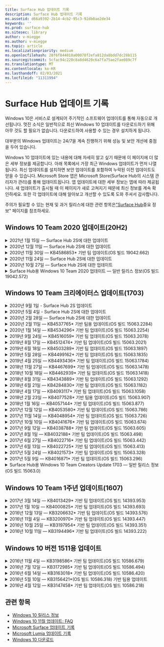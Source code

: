 ```yaml
---
title: Surface Hub 업데이트 기록
description: Surface Hub 업데이트 기록
ms.assetid: d66a9392-2b14-4cb2-95c3-92db0ae2de34
keywords: ''
ms.prod: surface-hub
ms.sitesec: library
author: v-miegge
ms.author: v-miegge
ms.topic: article
ms.localizationpriority: medium
ms.openlocfilehash: 28f6f844818a00078f2efa812da8bdd7dc28b115
ms.sourcegitcommit: 5cfac94c220c8a8d4620c6a7fa75ae2fae089c7f
ms.translationtype: MT
ms.contentlocale: ko-KR
ms.lasthandoff: 02/03/2021
ms.locfileid: "11311994"
---
```

# Surface Hub 업데이트 기록

Windows 10은 서비스로 설계되어 주기적인 소프트웨어 업데이트를 통해 자동으로 개선됩니다. 멋진 소식은 일반적으로 최신 Windows 10 업데이트를 다운로드하기 위해 아무 것도 할 필요가 없습니다. 다운로드하여 사용할 수 있는 경우 설치하게 됩니다.

대부분의 Windows 업데이트는 24/7을 계속 진행하기 위해 성능 및 보안 개선에 중점을 두어 있습니다.

Windows 10 업데이트에 있는 내용에 대해 자세히 알고 싶기 때문에 이 페이지에 더 많은 세부 정보를 제공합니다. 아래 목록에서 가장 최근 Windows 업데이트가 먼저 나열됩니다. 최신 업데이트를 설치하면 보안 업데이트를 포함하여 누락된 이전 업데이트도 얻을 수 있습니다. Microsoft Store 앱은 Microsoft Store(Surface Hub의 시스템 관리자가 관리)를 통해 업데이트됩니다. 앱 업데이트에 대한 세부 정보는 앱에 따라 제공됩니다.
새 업데이트가 출시될 때 이 페이지가 새로 고쳐지기 때문에 최신 정보를 계속 확인하세요. 또한 각 업데이트에 대해 알아보고 개선할 수 있도록 도와 주셔서 감사합니다.

주의가 필요할 수 있는 현재 및 과거 릴리스에 대한 관련 항목은["Surface Hub](https://support.microsoft.com/products/surface-devices/surface-hub)중요 정보" 페이지를 참조하세요.

## Windows 10 Team 2020 업데이트(20H2)

<details>
<summary>2021년 1월 15일 — Surface Hub 2S에 대한 업데이트</summary>

이 업데이트는 Surface Hub 2S와 관련이 있으며 아래에 설명된 드라이버 및 펌웨어 업데이트를 제공합니다.

* Surface SMC 펌웨어 업데이트 - 3.93.139.0
* Surface UEFI 업데이트 - 694.3473.768.0
</details>

<details>
<summary>2020년 12월 11일 — Surface Hub 2S에 대한 업데이트</summary>

이 업데이트는 Surface Hub 2S와 관련이 있으며 아래에 설명된 드라이버 및 펌웨어 업데이트를 제공합니다.

* Surface SMC 펌웨어 업데이트 - 3.92.139.0
* Surface UEFI 업데이트 - 694.3447.768.0
</details>

<details>
<summary>2020년 11월 30일 — KB4586853* 기반 팀 업데이트(OS 빌드 19042.662)</summary>

Surface Hub에 대한 이 업데이트에는 품질 개선 및 보안 수정이 포함되어 있습니다. [Windows 10](https://support.microsoft.com/help/4581839/windows-10-update-history)업데이트 기록에 아직 설명되지 않은 Surface Hub의 주요 업데이트에는 다음이 포함됩니다.

* 추가 옵션을 제공하려면 개인 정보 설정 페이지로 업데이트합니다.
* 세션 종료 정리가 Edge Chromium과 관련된 모든 데이터를 완전히 제거하도록 하는 수정입니다.
* 이미 시작된 모임이 시작/시작 화면에 표시되지 않는 문제를 해결합니다.
* en-US가 아닌 로 로컬에 대한 클라우드 복구 문제를 해결합니다.
* 비즈니스용 Skype
  * 방향 오디오 성능을 향상합니다.
  * 비즈니스용 Skype 통화 중에 펜을 사용할 때 "펜 탭" 소리가 감소합니다.
* Windows Insider Program에 등록할 때 안정성을 향상시킵니다.
* Windows 팀 셸의 안정성을 향상시킵니다.

디바이스 기능 및 서비스를 활성화/사용 안 하게 설정하려면 [Surface Hub](https://docs.microsoft.com/surface-hub/) 관리 가이드를 참조하세요. *[KB4586853](https://support.microsoft.com/help/4586853)
</details>

<details>
<summary>2020년 11월 24일 — Surface Hub 2S에 대한 업데이트</summary>

이 업데이트는 Surface Hub 2S와 관련이 있으며 아래에 설명된 드라이버 및 펌웨어 업데이트를 제공합니다.

* Surface SMC 펌웨어 업데이트 - 3.91.139.0
  * 연결된 대기 대기 안정성을 개선합니다.
* Surface Touch 펌웨어 업데이트 - 3.91.139.0
  * 연결된 대기 터치 응답을 개선합니다.
* Surface USB 오디오 펌웨어 업데이트 - 3.91.139.0
* Surface 펜 펌웨어 업데이트 - 3.91.139.0
</details>

<details>
<summary>2020년 10월 27일 — Surface Hub 2S에 대한 업데이트</summary>

이 업데이트는 Surface Hub 2S와 관련이 있으며 아래에 설명된 드라이버 및 펌웨어 업데이트를 제공합니다.

* Surface 시스템 집계 펌웨어 업데이트 - 4.14.139.0
* Surface UEFI 업데이트 - 694.3386.768.0
</details>

<details>
<summary>Surface Hub용 Windows 10 Team 2020 업데이트 — 일반 릴리스 정보(OS 빌드 19042.572)</summary>

Surface Hub에 대한 이 업데이트에는 품질 개선 및 보안 수정이 포함되어 있습니다. [Windows 10](https://support.microsoft.com/help/4581839/windows-10-update-history)업데이트 기록에 아직 설명되지 않은 Surface Hub의 주요 업데이트는["Windows 10 Team 2020 업데이트의 새로운"페이지에](https://docs.microsoft.com/surface-hub/surface-hub-2020-update-whats-new)기록됩니다.

지역, 배포 방법 및 장치 유형별로 업데이트 가용성에 대한 자세한 내용은["Windows 10 Team 2020 업데이트](https://docs.microsoft.com/surface-hub/surface-hub-2020-update)설치" 페이지를 참조하세요.
</details>

## Windows 10 Team 크리에이터스 업데이트(1703)

<details>
<summary>2020년 9월 1일 - Surface Hub 2S 업데이트</summary>

이 업데이트는 Surface Hub 2S와 관련이 있으며 아래에 설명된 드라이버 및 펌웨어 업데이트를 제공합니다.

* Surface SMC 펌웨어 업데이트 - 1.177.139.0
  * 필드 복구 시나리오를 개선합니다.
* Surface SSD 펌웨어 업데이트 - 5.14.139.0
  * 시스템 안정성을 향상시킵니다.
* Surface Serial Hub 드라이버 - 9.40.139.0
  * 시스템 안정성을 향상시킵니다.
</details>

<details>
<summary>2020년 5월 4일 - Surface Hub 2S에 대한 업데이트</summary>

이 업데이트는 Surface Hub 2S와 관련이 있으며 아래에 설명된 드라이버 및 펌웨어 업데이트를 제공합니다.

* Surface USB 오디오 드라이버 - 15.3.6.0
  * 방향 오디오 성능을 향상합니다.
* Intel(R) 디스플레이 오디오 드라이버 - 10.27.0.5
  * 화면 공유 시나리오를 개선합니다.
* Intel(R) 그래픽 드라이버 - 26.20.100.7263
  * 시스템 안정성을 향상시킵니다.
* Surface 시스템 드라이버 - 1.7.139.0
  * 시스템 안정성을 향상시킵니다.
* Surface SMC 펌웨어 업데이트 - 1.176.139.0
  * 시스템 안정성을 향상시킵니다.
</details>

<details>
<summary>2020년 2월 28일 — Surface Hub 2S에 대한 업데이트</summary>

이 업데이트는 Surface Hub 2S와 관련이 있으며 아래에 설명된 드라이버 및 펌웨어 업데이트를 제공합니다.

* Surface 통합 드라이버 - 13.46.139.0 
  * 디스플레이 밝기 시나리오를 개선합니다.
* Intel(R) 관리 엔진 인터페이스 드라이버 - 1914.12.0.1256
  * 시스템 안정성을 향상시킵니다.
* Surface SMC 펌웨어 업데이트 - 1.161.139.0
  * 펜 배터리 성능을 향상합니다.
* Surface UEFI 업데이트 - 694.2938.768.0
  * 시스템 안정성을 향상시킵니다.
</details>

<details>
<summary>2020년 2월 11일 — KB4537765* 기반 팀용 업데이트(OS 빌드 15063.2284)</summary>

Surface Hub에 대한 이 업데이트에는 품질 개선 및 보안 수정이 포함되어 있습니다. [Windows 10](https://support.microsoft.com/help/4018124/windows-10-update-history)업데이트 기록에 아직 설명되지 않은 Surface Hub의 주요 업데이트에는 다음이 포함됩니다.

* 비즈니스용 Skype 통화 중에 다른 참가자가 허브 2S를 잘 들을 수 없는 문제를 해결합니다.
* Surface Hub에서 일부 아랍어, Hebrew 및 기타 RTL 언어 사용 시나리오의 안정성을 향상시킵니다.

디바이스 기능 및 서비스를 활성화/사용 안 하게 설정하려면 [Surface Hub](https://docs.microsoft.com/surface-hub/) 관리 가이드를 참조하세요.
*[KB4537765](https://support.microsoft.com/help/4537765)
</details>

<details>
<summary>2020년 1월 14일 — KB4534296* 기반 팀 업데이트(OS 빌드 15063.2254)</summary>

Surface Hub에 대한 이 업데이트에는 품질 개선 및 보안 수정이 포함되어 있습니다. [Windows 10](https://support.microsoft.com/help/4018124/windows-10-update-history)업데이트 기록에 아직 설명되지 않은 Surface Hub의 주요 업데이트에는 다음이 포함됩니다.

* Microsoft Surface Hub 2S의 로그 수집 문제를 해결합니다.

디바이스 기능 및 서비스를 활성화/사용 안 하게 설정하려면 [Surface Hub](https://docs.microsoft.com/surface-hub/) 관리 가이드를 참조하세요.
*[KB4534296](https://support.microsoft.com/help/4534296)
</details>

<details>
<summary>2019년 9월 24일 — KB4516059* 기반 팀 업데이트(OS 빌드 15063.2078)</summary>

Surface Hub에 대한 이 업데이트에는 품질 개선 및 보안 수정이 포함되어 있습니다. [Windows 10](https://support.microsoft.com/help/4018124/windows-10-update-history)업데이트 기록에 아직 설명되지 않은 Surface Hub의 주요 업데이트에는 다음이 포함됩니다.

 * 복구 옵션을 정확하게 반영하기 위해 Surface Hub 2S 복구 설정 페이지로 업데이트합니다.
 * 디바이스 인식을 향상하기 위해 Surface Hub 2S 시작 화면으로 업데이트합니다.
 * Windows 팀 셸 백그라운드가 잘못 표시하는 문제를 해결했습니다.
 * MDM 정책을 사용하여 구성할 때 시작 메뉴 레이아웃 지속성 문제를 해결했습니다.
 * 일부 내부 웹 사이트를 검색할 때 발생하는 Microsoft Edge의 문제를 해결했습니다.
 * 전체 화면 모드로 표시하는 경우 발생하는 비즈니스용 Skype의 문제를 해결했습니다.

디바이스 기능 및 서비스를 활성화/사용 안 하게 설정하려면 [Surface Hub](https://docs.microsoft.com/surface-hub/) 관리 가이드를 참조하세요.
*[KB4503289](https://support.microsoft.com/help/4503289)
</details>

<details>
<summary>2019년 8월 17일 — KB4512474* 기반 팀 업데이트(OS 빌드 15063.2021)</summary>

Surface Hub에 대한 이 업데이트에는 품질 개선 및 보안 수정이 포함되어 있습니다. [Windows 10](https://support.microsoft.com/help/4018124/windows-10-update-history)업데이트 기록에 아직 설명되지 않은 Surface Hub의 주요 업데이트에는 다음이 포함됩니다.

 * 허브 2S의 비디오 아웃이 기본적으로 "중복" 모드로 설정되어 있도록 합니다.
 * Surface Hub에서 일부 아랍어 사용 시나리오의 안정성을 향상시킵니다.

디바이스 기능 및 서비스를 활성화/사용 안 하게 설정하려면 [Surface Hub](https://docs.microsoft.com/surface-hub/) 관리 가이드를 참조하세요.
*[KB4503289](https://support.microsoft.com/help/4503289)
 </details>

<details>
<summary>2019년 6월 18일 — KB4503289* 기반 팀 업데이트(OS 빌드 15063.1897)</summary>

Surface Hub에 대한 이 업데이트에는 품질 개선 및 보안 수정이 포함되어 있습니다. [Windows 10](https://support.microsoft.com/help/4018124/windows-10-update-history)업데이트 기록에 아직 설명되지 않은 Surface Hub의 주요 업데이트에는 다음이 포함됩니다.

* 사용자가 Azure Active Directory 계정을 사용하여 Microsoft Surface Hub 디바이스에 로그인하지 못하게 하는 문제를 해결합니다. 이 문제는 이전 세션이 성공적으로 종료되지 않았기 때문에 발생합니다.
* 장치 계정 설정 시나리오에서 ID 공급자 및 Exchange에 대한 TLS 1.2 연결에 대한 지원을 추가합니다.
* 허브 2S에서 하드웨어 진단 앱의 안정성을 향상시키는 수정. 
* 허브 2S에서 첫 실행 설치 환경의 일관성을 개선하기 위해 수정합니다. 

디바이스 기능 및 서비스를 활성화/사용 안 하게 설정하려면 [Surface Hub](https://docs.microsoft.com/surface-hub/) 관리 가이드를 참조하세요.
*[KB4503289](https://support.microsoft.com/help/4503289)
</details>

<details>
<summary>2019년 5월 28일 — KB4499162* 기반 팀 업데이트(OS 빌드 15063.1835)</summary>

Surface Hub에 대한 이 업데이트에는 품질 개선 및 보안 수정이 포함되어 있습니다. [Windows 10](https://support.microsoft.com/help/4018124/windows-10-update-history)업데이트 기록에 아직 설명되지 않은 Surface Hub의 주요 업데이트에는 다음이 포함됩니다.

* "장치 계정 자격 증명 사용" 기능을 사용하도록 설정한 후 Surface Hub 사용자에게 프록시 자격 증명을 입력하라는 메시지가 없는지 확인합니다.
* 오디오/비디오가 올바른 프록시를 사용하지 못하기 때문에 Skype 연결이 주기적으로 실패하는 문제를 해결합니다.
* 비즈니스용 Skype에서 TLS 1.2에 대한 지원을 추가합니다.
* Skype 서버에 TLS 1.0 또는 TLS 1.1을 사용하지 않도록 설정한 경우 Skype 클라이언트의 SIP 연결 실패를 해결합니다.

디바이스 기능 및 서비스를 활성화/사용 안 하게 설정하려면 [Surface Hub](https://docs.microsoft.com/surface-hub/) 관리 가이드를 참조하세요.
*[KB4499162](https://support.microsoft.com/help/4499162)
</details>

<details>
<summary>2019년 4월 25일 — KB4493436* 기반 팀 업데이트(OS 빌드 15063.1784)</summary>

Surface Hub에 대한 이 업데이트에는 품질 개선 및 보안 수정이 포함되어 있습니다. [Windows 10](https://support.microsoft.com/help/4018124/windows-10-update-history)업데이트 기록에 아직 설명되지 않은 Surface Hub의 주요 업데이트에는 다음이 포함됩니다.

* Surface Hub에 연결된 일부 USB 장치에서 비디오 및 오디오 동기화 문제를 해결합니다.

디바이스 기능 및 서비스를 활성화/사용 안 하게 설정하려면 [Surface Hub](https://docs.microsoft.com/surface-hub/) 관리 가이드를 참조하세요.
*[KB4493436](https://support.microsoft.com/help/4493436)
</details>

<details>
<summary>2018년 11월 27일 — KB4467699* 기반 팀 업데이트(OS 빌드 15063.1478)</summary>

Surface Hub에 대한 이 업데이트에는 품질 개선 및 보안 수정이 포함되어 있습니다. [Windows 10](https://support.microsoft.com/help/4018124/windows-10-update-history)업데이트 기록에 아직 설명되지 않은 Surface Hub의 주요 업데이트에는 다음이 포함됩니다.

* 일부 사용자가 "내 모임 및 파일Signing-In"로 전송되지 못하게 하는 문제를 해결합니다.

디바이스 기능 및 서비스를 활성화/사용 안 하게 설정하려면 [Surface Hub](https://docs.microsoft.com/surface-hub/) 관리 가이드를 참조하세요.
*[KBKB4467699](https://support.microsoft.com/help/KB4467699)
</details>

<details>
<summary>2018년 10월 18일 — KB4462939* 기반 팀 업데이트(OS 빌드 15063.1418)</summary>

Surface Hub에 대한 이 업데이트에는 품질 개선 및 보안 수정이 포함되어 있습니다. [Windows 10](https://support.microsoft.com/help/4018124/windows-10-update-history)업데이트 기록에 아직 설명되지 않은 Surface Hub의 주요 업데이트에는 다음이 포함됩니다.

* 비즈니스용 Skype 수정 사항: 
  * 절전에서 다시 시작 시 비즈니스용 Skype 연결 문제를 해결합니다.
  * 장치가 인터넷에 연결되어 있는 경우 비즈니스용 Skype 네트워크 연결 문제를 해결합니다.
  * 디렉터리에서 사용자를 검색할 때 비즈니스용 Skype 충돌 해결
* 허브가 엔터프라이즈 프록시 환경에서 실수로 "인터넷 연결 없음"을 보고하는 문제를 해결합니다.
* 고객이 새 화이트보드 환경으로 작업할 수 있는 기능을 구현했습니다.

디바이스 기능 및 서비스를 활성화/사용 안 하게 설정하려면 [Surface Hub](https://docs.microsoft.com/surface-hub/) 관리 가이드를 참조하세요.
*[KB4462939](https://support.microsoft.com/help/4462939)
</details>

<details>
<summary>2018년 8월 31일 — KB4343889* 기반 팀 업데이트(OS 빌드 15063.1292)</summary>

Surface Hub에 대한 이 업데이트에는 품질 개선 및 보안 수정이 포함되어 있습니다. [Windows 10](https://support.microsoft.com/help/4018124/windows-10-update-history)업데이트 기록에 아직 설명되지 않은 Surface Hub의 주요 업데이트에는 다음이 포함됩니다.

* Microsoft Teams에 대한 지원 추가
* Intune 등록으로 작업 관리 문제를 해결합니다.
* 관리자가 허브에 대해 인스턴트 메시징 및 전자 메일 서비스를 사용하지 않도록 설정하는 데 사용
* Surface Hub 비즈니스용 Skype 앱의 추가 버그 수정 및 안정성 개선

디바이스 기능 및 서비스를 활성화/사용 안 하게 설정하려면 [Surface Hub](https://docs.microsoft.com/surface-hub/) 관리 가이드를 참조하세요.
*[KB4343889](https://support.microsoft.com/help/4343889)
</details>

<details>
<summary>2018년 6월 21일 — KB4284830* 기반 팀 업데이트(OS 빌드 15063.1182)</summary>

Surface Hub에 대한 이 업데이트에는 품질 개선 및 보안 수정이 포함되어 있습니다. [Windows 10](https://support.microsoft.com/help/4018124/windows-10-update-history)업데이트 기록에 아직 설명되지 않은 Surface Hub의 주요 업데이트에는 다음이 포함됩니다.

* EMEA의 GDPR 요구 사항 지원에 대한 원격 분석 변경

디바이스 기능 및 서비스를 활성화/사용 안 하게 설정하려면 [Surface Hub](https://docs.microsoft.com/surface-hub/) 관리 가이드를 참조하세요.
*[KB4284830](https://support.microsoft.com/help/KB4284830)
</details>

<details>
<summary>2018년 4월 17일 — KB4093117* 기반 팀 업데이트(OS 빌드 15063.1058)</summary>

Surface Hub에 대한 이 업데이트에는 품질 개선 및 보안 수정이 포함되어 있습니다. [Windows 10](https://support.microsoft.com/help/4018124/windows-10-update-history)업데이트 기록에 아직 설명되지 않은 Surface Hub의 주요 업데이트에는 다음이 포함됩니다.

* 유선 투영 문제를 해결합니다.
* 특정 MDM(모바일 장치 관리) 정책에 대한 대량 업데이트 사용
* 국제 전화로 전화 걸기 문제를 해결합니다.
* 2 Surface Hub가 동일한 모임에 참가할 때 이미지 해상도 문제를 해결합니다.
* OMS(Operations Management Suite) 인증서 처리 오류를 해결합니다.
* 세션 종료 시 정리 시 보안 문제를 해결합니다.
* Surface Hub가 채널 149~165에 지정된 경우 Miracast 문제를 해결합니다.
  * 지역 정부 규정으로 인해 유럽, 일본 또는 이스라엘에서는 채널 149~165를 계속 사용할 수 없습니다.

디바이스 기능 및 서비스를 활성화/사용 안 하게 설정하려면 [Surface Hub](https://docs.microsoft.com/surface-hub/) 관리 가이드를 참조하세요.
*[KB4093117](https://support.microsoft.com/help/4093117)
</details>

<details>
<summary>2018년 2월 23일 — KB4077528* 기반 팀용 업데이트(OS 빌드 15063.907)</summary>

Surface Hub에 대한 이 업데이트에는 품질 개선 및 보안 수정이 포함되어 있습니다. [Windows 10](https://support.microsoft.com/help/4018124/windows-10-update-history)업데이트 기록에 아직 설명되지 않은 Surface Hub의 주요 업데이트에는 다음이 포함됩니다.

* MDM 설정이 올바르게 적용되지 않는 문제를 해결했습니다.
* 향상된 정리 프로세스

디바이스 기능 및 서비스를 활성화/사용 안 하게 설정하려면 [Surface Hub](https://docs.microsoft.com/surface-hub/) 관리 가이드를 참조하세요.
*[KB4077528](https://support.microsoft.com/help/4077528)
</details>

<details>
<summary>2018년 1월 16일 — KB4057144* 기반 팀 업데이트(OS 빌드 15063.877)</summary>

Surface Hub에 대한 이 업데이트에는 품질 개선 및 보안 수정이 포함되어 있습니다. [Windows 10](https://support.microsoft.com/help/4018124/windows-10-update-history)업데이트 기록에 아직 설명되지 않은 Surface Hub의 주요 업데이트에는 다음이 포함됩니다.

* MDM을 통해 시작 메뉴 타일 레이아웃을 관리하는 기능을 추가합니다.
* 암호 순환 구성의 MDM 버그 수정

디바이스 기능 및 서비스를 활성화/사용 안 하게 설정하려면 [Surface Hub](https://docs.microsoft.com/surface-hub/) 관리 가이드를 참조하세요.
*[KB4057144](https://support.microsoft.com/help/4057144)
</details>

<details>
<summary>2017년 12월 12일 — KB4053580* 기반 팀 업데이트(OS 빌드 15063.786)</summary>

Surface Hub에 대한 이 업데이트에는 품질 개선 및 보안 수정이 포함되어 있습니다. [Windows 10](https://support.microsoft.com/help/4018124/windows-10-update-history)업데이트 기록에 아직 설명되지 않은 Surface Hub의 주요 업데이트에는 다음이 포함됩니다.

* 비즈니스용 Skype 통화 중에 카메라 비디오 깜박임(밝기 또는 깜박임)을 해결합니다.
* 알림 센터 SSD ID 문제를 해결합니다.

디바이스 기능 및 서비스를 활성화/사용 안 하게 설정하려면 [Surface Hub](https://docs.microsoft.com/surface-hub/) 관리 가이드를 참조하세요.
*[KB4053580](https://support.microsoft.com/help/4053580)
</details>

<details>
<summary>2017년 11월 14일 — KB4048954* 기반 팀 업데이트(OS 빌드 15063.726)</summary>

Surface Hub에 대한 이 업데이트에는 품질 개선 및 보안 수정이 포함되어 있습니다. [Windows 10](https://support.microsoft.com/help/4018124/windows-10-update-history)업데이트 기록에 아직 설명되지 않은 Surface Hub의 주요 업데이트에는 다음이 포함됩니다.

* 고객이 MDM 정책을 사용하여 802.1x 유선 네트워크 인증을 사용하도록 설정할 수 있도록 하는 기능 업데이트입니다.
* 사용자가 파일을 열 때 원하는 응용 프로그램을 동적으로 선택할 수 있도록 하는 기능 업데이트입니다.
* 세션 종료 정리가 사용자 계정과 장치 간의 모든 연결을 완전히 제거하도록 하는 수정입니다.
* Miracast 연결 시간뿐만 아니라 정리 시간을 개선하는 성능 수정입니다.
* 애드 호크 모임 중에 간편한 인증 사용률을 소개합니다.
* 서비스 구성 요소가 장치 전체에 구성된 프록시를 사용하도록 하는 수정입니다.
* 장치에서 전송하는 원격 분석의 보안을 줄이고 보다 철저하게 보안을 유지하여 대역폭 사용률을 줄입니다.
* 모임이 끝날 때 사용자가 Microsoft에 피드백을 제공할 수 있는 기능을 사용할 수 있도록 합니다.

디바이스 기능 및 서비스를 활성화/사용 안 하게 설정하려면 [Surface Hub](https://docs.microsoft.com/surface-hub/) 관리 가이드를 참조하세요.
*[KB4048954](https://support.microsoft.com/help/4048954)
</details>

<details>
<summary>2017년 10월 10일 — KB4041676* 기반 팀 업데이트(OS 빌드 15063.674)</summary>

Surface Hub에 대한 이 업데이트에는 품질 개선 및 보안 수정이 포함되어 있습니다. [Windows 10](https://support.microsoft.com/help/4018124/windows-10-update-history)업데이트 기록에 아직 설명되지 않은 Surface Hub의 주요 업데이트에는 다음이 포함됩니다.

* 비즈니스용 Skype
  * 절전에서 다시 시작될 때 장치를 다시 시작해야 하는 문제를 해결합니다.
  * 외부 연락처가 Skype Online Hub 계정을 통해 확인되지 않은 문제를 해결합니다.
* PowerPoint
  * 일부 PowerPoint 프레젠테이션이 허브에 프로젝트되지 않는 문제를 해결합니다.
* 일반 사항
  * 시스템 관리자가 USB 포트를 사용하지 않도록 설정할 수 없는 문제를 해결합니다.

*[KB4041676](https://support.microsoft.com/help/4041676)
</details>

<details>
<summary>2017년 9월 12일 — KB4038788* 기반 팀 업데이트(OS 빌드 15063.605) </summary>

Surface Hub에 대한 이 업데이트에는 품질 개선 및 보안 수정이 포함되어 있습니다. [Windows 10](https://support.microsoft.com/help/4018124/windows-10-update-history)업데이트 기록에 아직 설명되지 않은 Surface Hub의 주요 업데이트에는 다음이 포함됩니다.

* Security
  * 장치가 절전 모드 해제 시 Bitlocker 문제를 해결합니다.
* 일반 사항
  * 장치 상태 원격 분석의 빈도/양을 줄이면 시스템 성능이 향상됩니다.
  * 장치가 시스템 로그를 수집하지 못하게 하는 문제를 해결합니다.

*[KB4038788](https://support.microsoft.com/help/4038788)
</details>

<details>
<summary>2017년 8월 1일 — KB4032188* 기반 팀 업데이트(OS 빌드 15063.498)</summary>

* 비즈니스용 Skype 
  * 비즈니스용 Skype Sign-In 다시 시작하거나 시스템을 다시 시작해야 하는 문제를 해결합니다.
  * 비즈니스용 Skype 모임 시간이 잘못 표시되는 것을 해결합니다.
  * Surface Hub 비즈니스용 Skype의 안정성을 개선하는 수정

*[KB4032188](https://support.microsoft.com/help/4032188)
</details>

<details>
<summary>2017년 6월 27일 — KB4022716* 기반 팀 업데이트(OS 빌드 15063.442)</summary>

Surface Hub에 대한 이 업데이트에는 품질 개선 및 보안 수정이 포함되어 있습니다. [Windows 10](https://support.microsoft.com/help/4018124/windows-10-update-history)업데이트 기록에 아직 설명되지 않은 Surface Hub의 주요 업데이트에는 다음이 포함됩니다.

* 전원을 끄기 위해 84인치 Surface Hub를 절전화해야 할 수 있는 NVIDIA 드라이버 충돌을 해결하여 수동으로 다시 시작해야 합니다.
* 일부 앱이 84인치 Surface Hub에서 실행되지 못하는 문제를 해결했습니다.

*[KB4022716](https://support.microsoft.com/help/4022716)
</details>

<details>
<summary>2017년 6월 13일 — KB4022725* 기반 팀 업데이트(OS 빌드 15063.413)</summary>

Surface Hub에 대한 이 업데이트에는 품질 개선 및 보안 수정이 포함되어 있습니다. [Windows 10](https://support.microsoft.com/help/4018124/windows-10-update-history)업데이트 기록에 아직 설명되지 않은 Surface Hub의 주요 업데이트에는 다음이 포함됩니다.

* 일반 사항
  * 펜에 문제가 있는 펜의 펜을 떨어뜨리는 문제를 해결했습니다.
  * 모임을 "정리"하는 데 시간이 연장되는 문제를 해결했습니다.

*[KB4022725](https://support.microsoft.com/help/4022725)
</details>

<details>
<summary>2017년 5월 24일 — KB4021573* 기반 팀 업데이트(OS 빌드 15063.328)</summary>

Surface Hub에 대한 이 업데이트에는 품질 개선 및 보안 수정이 포함되어 있습니다. [Windows 10](https://support.microsoft.com/help/4018124/windows-10-update-history)업데이트 기록에 아직 설명되지 않은 Surface Hub의 주요 업데이트에는 다음이 포함됩니다.

* 일반 사항
  * 업데이트 문제 중 프록시 설정 보존 문제를 해결했습니다.

*[KB4021573](https://support.microsoft.com/help/4021573)
</details>

<details>
<summary>2017년 5월 9일 — KB4016871* 기반 팀 업데이트(OS 빌드 15063.296)</summary>

Surface Hub에 대한 이 업데이트에는 품질 개선 및 보안 수정이 포함되어 있습니다. [Windows 10](https://support.microsoft.com/help/4018124/windows-10-update-history)업데이트 기록에 아직 설명되지 않은 Surface Hub의 주요 업데이트에는 다음이 포함됩니다.

* 일반 사항
  * 절전 모드/절전 모드 해제 주기 문제 해결
  * 여러 재설정 및 복구 문제 해결
  * 업데이트 기록 탭 문제 해결
  * Miracast 서비스 시작 문제 해결
* 앱
  * 앱 패키지 업데이트 오류 수정

*[KB4016871](https://support.microsoft.com/help/4016871)
</details>

<details>
<summary>Surface Hub용 Windows 10 Team Creators Update 1703 — 일반 릴리스 정보(OS 빌드 15063.0)</summary>

Surface Hub에 대한 이 업데이트에는 품질 개선 및 보안 수정이 포함되어 있습니다. [Windows 10](https://support.microsoft.com/help/4018124/windows-10-update-history)업데이트 기록에 아직 설명되지 않은 Surface Hub의 주요 업데이트에는 다음이 포함됩니다.

* 큰 화면 환경 발전 
  * 시작 및 시작에서 모임이 개선됩니다.
  * 모임에 참가하고 시작 메뉴에서 직접 세션 종료
  * 앱은 세션 중에 더 많은 화면을 활용할 수 있습니다.
  * 간소화된 Skype 컨트롤
  * 피드백을 제공하기 위한 개선된 메커니즘
* 내 개인 콘텐츠 액세스*
  * 시작 또는 시작에서 개인 Single Sign-On
  * 모임에 참가하고 시작 메뉴에서 직접 세션 종료
  * 비즈니스용 OneDrive를 통해 시작에서 직접 개인 파일에 액세스
  * 미리 채워진 참석자 로그인
  * "Authenticator" 앱을 통해 간소화된 인증 흐름**
* 배포 & 관리 
  * 대량 프로비전을 통한 간소화된 OOBE 환경
  * 클라우드 기반 장치 복구 서비스
  * 엔터프라이즈 클라이언트 인증서 지원
  * 향상된 프록시 자격 증명 지원
  * Skype QoS(서비스 품질) 구성 지원 추가 및/개선
  * 설정에서 기본 장치 볼륨을 설정하는 기능을 추가했습니다.
  * Surface Hub 설정에 대한 향상된 MDM [지원](https://docs.microsoft.com/surface-hub/remote-surface-hub-management)
* 향상된 보안 
  * USB 드라이브를 BitLocker로만 제한하는 기능을 추가했습니다.
  * MDM을 통해 USB 포트를 사용하지 않도록 설정하는 기능을 추가했습니다.
  * 시간 제한 시 "세션 다시 시작" 기능을 사용하지 않도록 설정하는 기능이 추가되었습니다.
  * 유선 802.1x 지원 추가
* 오디오 및 투영
  * Dolby 오디오 "휴먼 스피커" 향상된 기능
  * 비즈니스용 Skype 통화 중에 펜을 사용할 때 "펜 탭" 소리 감소
  * Miracast 인프라 연결에 대한 지원이 추가되었습니다.
* 안정성 및 성능 수정
  * 여러 재설정 및 복구 문제 해결
  * 클라이언트 인증서를 사용할 때 Surface Hub Exchange 인증 문제가 해결되었습니다.
  * 향상된 Wi-Fi 연결 및 자격 증명 안정성
  * 비디오 재생 중에 Miracast 오디오 팝 및 동기화 문제가 수정되었습니다.
  * 자동 연결 동작을 사용하지 않도록 설정하는 포함된 설정

*Single Sign-In 기능을 사용하려면 Office365 및 비즈니스용 OneDrive를 사용해야 합니다 **서비스 요구 사항에 대한 관리자 가이드 참조

</details>

## Windows 10 Team 1주년 업데이트(1607)

<details>
<summary>2017년 3월 14일 — KB4013429* 기반 팀 업데이트(OS 빌드 14393.953)</summary>

Surface Hub에 대한 이 업데이트에는 품질 개선 및 보안 수정이 포함되어 있습니다. [Windows 10](https://support.microsoft.com/help/4018124/windows-10-update-history)업데이트 기록에 아직 설명되지 않은 Surface Hub의 주요 업데이트에는 다음이 포함됩니다.

* 일반 사항
  * 제한된 파일 위치로의 탐색을 방지하기 위한 파일 탐색기 보안 수정
* 비즈니스용 Skype
  * 원격 데스크톱 기반 화면 공유 중 대기 시간을 해결하기 위한 수정

*[KB4013429](https://support.microsoft.com/help/4013429)
</details>

<details>
<summary>2017년 1월 10일 — KB4000825* 기반 팀 업데이트(OS 빌드 14393.693)</summary>

Surface Hub에 대한 이 업데이트에는 품질 개선 및 보안 수정이 포함되어 있습니다. [Windows 10](https://support.microsoft.com/help/4018124/windows-10-update-history)업데이트 기록에 아직 설명되지 않은 Surface Hub의 주요 업데이트에는 다음이 포함됩니다.

* 실제 일본어 키보드에 사용할 106/109 키보드 레이아웃 선택

*[KB4000825](https://support.microsoft.com/help/4000825)
</details>

<details>
<summary>2016년 12월 13일 — KB3206632* 기반 팀 업데이트(OS 빌드 14393.576)</summary>

Surface Hub에 대한 이 업데이트에는 품질 개선 및 보안 수정이 포함되어 있습니다. [Windows 10](https://support.microsoft.com/help/4018124/windows-10-update-history)업데이트 기록에 아직 설명되지 않은 Surface Hub의 주요 업데이트에는 다음이 포함됩니다.

* 유선 연결 오디오 왜곡 문제를 해결합니다.

*[KB3206632](https://support.microsoft.com/help/3206632)
</details>

<details>
<summary>2016년 11월 4일 — KB3200970* 기반 팀 업데이트(OS 빌드 14393.447)</summary>

Surface Hub용 Windows 10 Team 1주년 업데이트(버전 1607)에 대한 이 업데이트에는 품질 개선 및 보안 수정이 포함되어 있습니다. [Windows 10](https://support.microsoft.com/help/4018124/windows-10-update-history)업데이트 기록에 아직 설명되지 않은 Surface Hub의 주요 업데이트에는 다음이 포함됩니다.

* 안정성을 개선하기 위한 비즈니스용 Skype 버그 수정

*[KB3200970](https://support.microsoft.com/help/3200970)
</details>

<details>
<summary>2016년 10월 25일 — KB3197954* 기반 팀 업데이트(OS 빌드 14393.351)</summary>

Surface Hub에 대한 이 업데이트에는 품질 개선 및 보안 수정이 포함되어 있습니다. [Windows 10](https://support.microsoft.com/help/4018124/windows-10-update-history)업데이트 기록에 아직 설명되지 않은 Surface Hub의 주요 업데이트에는 다음이 포함됩니다.

* OS 및 Bios에서 새로운 절전 기능을 사용하도록 설정하여 Surface Hub의 전력 소비를 줄이고 장기적인 안정성 향상
* 일반 사항
  * 화면 키보드가 가끔 나타나지 않는 시나리오를 해결합니다.
  * 예약된 모임을 열 때 가끔 발생하는 화이트보드 응용 프로그램 교대조를 해결합니다.
  * 장치가 재설정된 후 관리자가 로컬 관리자 암호를 변경하지 못하게 하는 문제를 해결합니다.
  * 장치 초기화 중에 상태 표시줄 추적의 BIOS 변경 문제 해결
  * 전원 문제를 해결하기 위한 UEFI 업데이트

*[KB3197954](https://support.microsoft.com/help/3197954)
</details>

<details>
<summary>2016년 10월 11일 — KB3194496* 기반 팀 업데이트(OS 빌드 14393.222)</summary>

이 업데이트는 Surface Hub에 Windows 10 Team 1주년 업데이트를 가져와 품질 개선 및 보안 수정을 포함합니다. (디바이스가 설치된 후 Windows 10 버전 1607을 실행합니다.) [Windows 10](https://support.microsoft.com/help/4018124/windows-10-update-history)업데이트 기록에 아직 설명되지 않은 Surface Hub의 주요 업데이트에는 다음이 포함됩니다.

* 비즈니스용 Skype
  * 페더링된 계정을 사용하여 모임에 참가할 때 문제를 포함하여 모임에 참가할 때의 성능 향상
  * Surface Hub용 비즈니스용 Skype에서 VBSS(비디오 기반 화면 공유) 지원 사용 가능
  * 5분 유휴 시간 문제 후 연결 끊기 해결
  * Skype 허브-허브 화면 공유 실패 해결
  * Skype 비디오의 향상된 기능:
    * 여러 비디오 발표자와의 모임 중에 비디오 손실
    * 통화 중 비디오 자르기
    * 다른 참가자에 대해 표시되지 않는 발신 전화 비디오
  * UPN 로그인 오류로 해결된 문제
  * SIP(Session Initiation Protocol) 통화를 사용하는 동안 다이얼 패드에 문제가 해결되었습니다.
* 화이트보드
  * 이제 사용자는 OneDrive 온라인 서비스를 사용하여 화이트보드 세션을 저장하고 회수할 수 있습니다(공유 기능을 통해).
  * 도크에서 펜을 제거할 때 화이트보드 시작이 개선
* 앱
  * 개인 및 작업 파일에 액세스하기 위한 사전 설치된 OneDrive 앱
  * 사진 및 사진 보기 위해 미리 설치된 앱
  * 대시보드를 보기 위해 미리 설치된 PowerBI 앱
  * Office 앱(Word, Excel, PowerPoint)은 모두 Ink를 사용할 수 있습니다.
  * Surface Hub의 에지가 이제 플래시 기반 웹 사이트를 지원
* 일반 사항
  * 오디오 장치 선택 사용(외부 오디오 장치를 사용하여 연결된 Surface Hub의 경우)
  * DisplayPort 출력 커넥터에서 HDCP 지원 사용
  * 사용 가능성 최적화를 위한 설정에 [](https://www.microsoft.com/surface/support/surface-hub) 대한 시스템 UI 변경 사항(추가 세부 정보는 사용자 및 관리 가이드 참조)
  * Azure Active Directory 로그인 흐름 속도를 향상하기 위한 버그 수정 및 성능 최적화
  * Surface Hub를 초기화하고 복원하는 데 필요한 시간이 크게 개선되었습니다.
  * Windows Defender UI가 설정 내에 추가되었습니다.
  * 시작 시 향상된 UX 터치
  * 지원되는 장치에서 Miracast를 통한 1080p 이상의 무선 투영 지원 사용
  * 시작 시 "인터넷에 연결되지 않습니다." 및 "약속이 최신이 아 않을 수 있습니다." 거짓 알림이 확인되었습니다.
  * 화면 키보드의 안정성 향상
  * OMS(Operations Management Suite)에서 Windows ICD(이미징 & 구성 디자이너) 및 향상된 Surface Hub 모니터링 솔루션을 사용하여 Surface Hub 프로비저닝 패키지를 만들기 위한 추가 지원

*[KB3194496](https://support.microsoft.com/help/3194496)
</details>

## Windows 10 버전 1511용 업데이트

<details>
<summary>2016년 11월 4일 — KB3198586* 기반 팀 업데이트(OS 빌드 10586.679)</summary>

Surface Hub에 대한 Windows 10 Team(버전 1511)에 대한 이 업데이트에는 [Windows 10](https://support.microsoft.com/help/4018124/windows-10-update-history)업데이트 기록에 설명된 품질 개선 및 보안 수정이 포함되어 있습니다. 이 업데이트에는 Surface Hub 관련 항목이 없습니다.

*[KB3198586](https://support.microsoft.com/help/3198586)
</details>

<details>
<summary>2016년 7월 12일 — KB3172985* 기반 팀 업데이트(OS 빌드 10586.494)</summary>

이 업데이트에는 품질 향상 및 보안 수정이 포함되어 있습니다. 이 업데이트에는 새로운 운영 체제 기능이 도입되지 않습니다. Surface Hub 관련 주요 변경 내용(Windows [10](https://support.microsoft.com/help/4018124/windows-10-update-history)업데이트 기록에 아직 포함되지 않은 변경 내용)에는 다음이 포함됩니다.

* Windows 시스템 크래시를 유발하는 해결된 문제
* 반복적인 Edge 크래시가 발생하게 하는 문제를 해결했습니다.
* 사전 종료 서비스 충돌을 일으키는 문제를 해결했습니다.
* 세션 후 일부 앱 데이터가 제대로 제거되지 않는 문제를 해결했습니다.
* NFC 성능을 개선하기 위해 Broadcom NFC 드라이버 업데이트
* Miracast Wi-Fi 업데이트되었습니다.
* 84인치 Surface Hub 디바이스에서 희미하거나 퍼지가 있는 콘텐츠를 표시하는 디스플레이 버그를 수정하기 위해 Nvidia 드라이버가 업데이트되었습니다.
* 다음을 비롯한 다양한 비즈니스용 Skype 문제가 해결되었습니다. 
  * 모임 중에 비즈니스용 Skype의 연결을 끊게 하는 문제
  * 모임 이끌이가 페더화 구성에 있는 경우 사용자가 모임에 참가할 수 없는 문제
  * 비즈니스용 Skype 응용 프로그램 공유 사용
  * Skype 응용 프로그램 충돌을 일으키는 문제
* "설정"에 장치 재설정이 완료되기 전에 중단된 경우 OS가 손상될 수 있는 경우를 알리는 메시지가 추가되었습니다.

*[KB3172985](https://support.microsoft.com/help/3172985)
</details>

<details>
<summary>2016년 6월 14일 — KB3163018* 기반 팀 업데이트(OS 빌드 10586.420)</summary>

Surface Hub에 대한 이 업데이트에는 품질 개선 및 보안 수정이 포함되어 있습니다. 이 업데이트에는 새로운 운영 체제 기능이 도입되지 않습니다. [Windows 10](https://support.microsoft.com/help/4018124/windows-10-update-history)업데이트 기록에 아직 설명되지 않은 Surface Hub의 주요 업데이트에는 다음이 포함됩니다.

* 제한된 릴리스입니다. Surface Hub 관련 패키지 세부 정보는 2016년 7월 12일 - [KB3172985(OS](https://support.microsoft.com/en-us/help/3172985) 빌드 10586.494)를 참조합니다.

*[KB3163018](https://support.microsoft.com/help/3163018)
</details>

<details>
<summary>2016년 5월 10일 — KB3156421*(OS 빌드 10586.318) 기반 팀용 업데이트</summary>

Surface Hub에 대한 이 업데이트에는 품질 개선 및 보안 수정이 포함되어 있습니다. 이 업데이트에는 새로운 운영 체제 기능이 도입되지 않습니다. [Windows 10](https://support.microsoft.com/help/4018124/windows-10-update-history)업데이트 기록에 아직 설명되지 않은 Surface Hub의 주요 업데이트에는 다음이 포함됩니다.

* 특정 스토어 앱(OneDrive)을 설치하지 못하게 하는 문제를 해결했습니다.
* 응용 프로그램에서 터치식 입력이 응답하지 못하게 하는 문제를 해결했습니다.

*[KB3156421](https://support.microsoft.com/help/3156421)
</details>

<details>
<summary>2016년 4월 12일 — KB3147458* 기반 팀 업데이트(OS 빌드 10586.218)</summary>

Surface Hub에 대한 이 업데이트에는 품질 개선 및 보안 수정이 포함되어 있습니다. 이 업데이트에는 새로운 운영 체제 기능이 도입되지 않습니다. [Windows 10](https://support.microsoft.com/help/4018124/windows-10-update-history)업데이트 기록에 아직 설명되지 않은 Surface Hub의 주요 업데이트에는 다음이 포함됩니다.

* 세션 간에 볼륨 수준이 제대로 재설정되지 않는 문제를 해결했습니다.

*[KB3147458](https://support.microsoft.com/help/3147458)
</details>

## 관련 항목

* [Windows 10 릴리스 정보](https://go.microsoft.com/fwlink/p/?LinkId=724328)
* [Windows 10 11월 업데이트: FAQ](https://windows.microsoft.com/windows-10/windows-update-faq)
* [Microsoft Surface 업데이트 기록](https://go.microsoft.com/fwlink/p/?LinkId=724327)
* [Microsoft Lumia 업데이트 기록](https://go.microsoft.com/fwlink/p/?LinkId=785968)
* [Windows 10 다운로드](https://go.microsoft.com/fwlink/p/?LinkId=616447)
